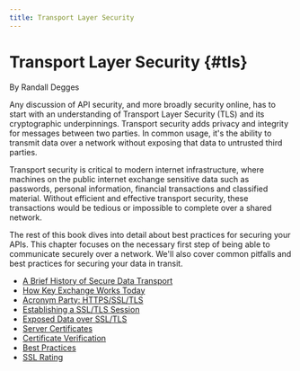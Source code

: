 ```yaml
---
title: Transport Layer Security
---
```

# Transport Layer Security {#tls}

<div class="chapter-author">By Randall Degges</div>

Any discussion of API security, and more broadly security online, has to start with an understanding of Transport Layer Security (TLS) and its cryptographic underpinnings. Transport security adds privacy and integrity for messages between two parties. In common usage, it's the ability to transmit data over a network without exposing that data to untrusted third parties.

Transport security is critical to modern internet infrastructure, where machines on the public internet exchange sensitive data such as passwords, personal information, financial transactions and classified material. Without efficient and effective transport security, these transactions would be tedious or impossible to complete over a shared network.

The rest of this book dives into detail about best practices for securing your APIs. This chapter focuses on the necessary first step of being able to communicate securely over a network. We'll also cover common pitfalls and best practices for securing your data in transit.










<section class="chapter-subsection-list"><ul><li><a href="/books/api-security/tls/history">A Brief History of Secure Data Transport</a></li><li><a href="/books/api-security/tls/key-exchange">How Key Exchange Works Today</a></li><li><a href="/books/api-security/tls/acronyms">Acronym Party: HTTPS/SSL/TLS</a></li><li><a href="/books/api-security/tls/how">Establishing a SSL/TLS Session</a></li><li><a href="/books/api-security/tls/exposed-data">Exposed Data over SSL/TLS</a></li><li><a href="/books/api-security/tls/server-certificates">Server Certificates</a></li><li><a href="/books/api-security/tls/certificate-verification">Certificate Verification</a></li><li><a href="/books/api-security/tls/best-practices">Best Practices</a></li><li><a href="/books/api-security/tls/ssl-rating">SSL Rating</a></li></ul></section>
